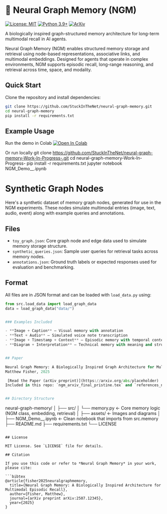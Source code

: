 
# 🧠 Neural Graph Memory (NGM)

[![License: MIT](https://img.shields.io/badge/License-MIT-blue.svg)](LICENSE)
[![Python 3.9+](https://img.shields.io/badge/python-3.9+-brightgreen.svg)](https://www.python.org/downloads/)
[![ArXiv](https://img.shields.io/badge/arXiv-Preprint-lightgrey.svg)](https://arxiv.org/abs/placeholder)


A biologically inspired graph-structured memory architecture for long-term multimodal recall in AI agents.

Neural Graph Memory (NGM) enables structured memory storage and retrieval using node-based representations, associative links, and multimodal embeddings. Designed for agents that operate in complex environments, NGM supports episodic recall, long-range reasoning, and retrieval across time, space, and modality.


## Quick Start

Clone the repository and install dependencies:

```bash
git clone https://github.com/StuckInTheNet/neural-graph-memory.git
cd neural-graph-memory
pip install -r requirements.txt
```

## Example Usage

Run the demo in Colab
[![Open In Colab](https://colab.research.google.com/assets/colab-badge.svg)](https://colab.research.google.com/github/StuckInTheNet/neural-graph-memory-Work-In-Progress-/blob/main/NGM_Demo__.ipynb)

Or run locally
git clone https://github.com/StuckInTheNet/neural-graph-memory-Work-In-Progress-.git
cd neural-graph-memory-Work-In-Progress-
pip install -r requirements.txt
jupyter notebook NGM_Demo__.ipynb


# Synthetic Graph Nodes

Here's a synthetic dataset of memory graph nodes, generated for use in the NGM experiments. These nodes simulate multimodal entries (image, text, audio, event) along with example queries and annotations.

## Files

- `toy_graph.json`: Core graph node and edge data used to simulate memory storage structure.
- `synthetic_queries.json`: Sample user queries for retrieval tasks across memory nodes.
- `annotations.json`: Ground truth labels or expected responses used for evaluation and benchmarking.

## Format

All files are in JSON format and can be loaded with `load_data.py` using:

```python
from src.load_data import load_graph_data
data = load_graph_data("data/")


### Examples Included

- **Image + Caption** – Visual memory with annotation  
- **Text + Audio** – Simulated voice note transcription  
- **Image + Timestamp + Context** – Episodic memory with temporal context  
- **Diagram + Interpretation** – Technical memory with meaning and structure


## Paper

Neural Graph Memory: A Biologically Inspired Graph Architecture for Multimodal Episodic Recall in AI Systems  
Matthew Fisher, 2025

 [Read the Paper (arXiv preprint)](https://arxiv.org/abs/placeholder)  
Included in this repo: `ngm_arxiv_final_pristine.tex` and `references_ngm.bib`


## Directory Structure

```
neural-graph-memory/
│
├── src/
│   └── memory.py       ← Core memory logic (NGM class, embedding, retrieval)
│
├── assets/             ← Images and diagrams
│
├── NGM_Demo__.ipynb    ← Clean notebook that imports from src.memory
├── README.md
├── requirements.txt
└── LICENSE

```

## License

MIT License. See `LICENSE` file for details.

## Citation

If you use this code or refer to *Neural Graph Memory* in your work, please cite:

```bibtex
@article{fisher2025neuralgraphmemory,
  title={Neural Graph Memory: A Biologically Inspired Architecture for Multimodal Episodic Recall},
  author={Fisher, Matthew},
  journal={arXiv preprint arXiv:2507.12345},
  year={2025}
}
